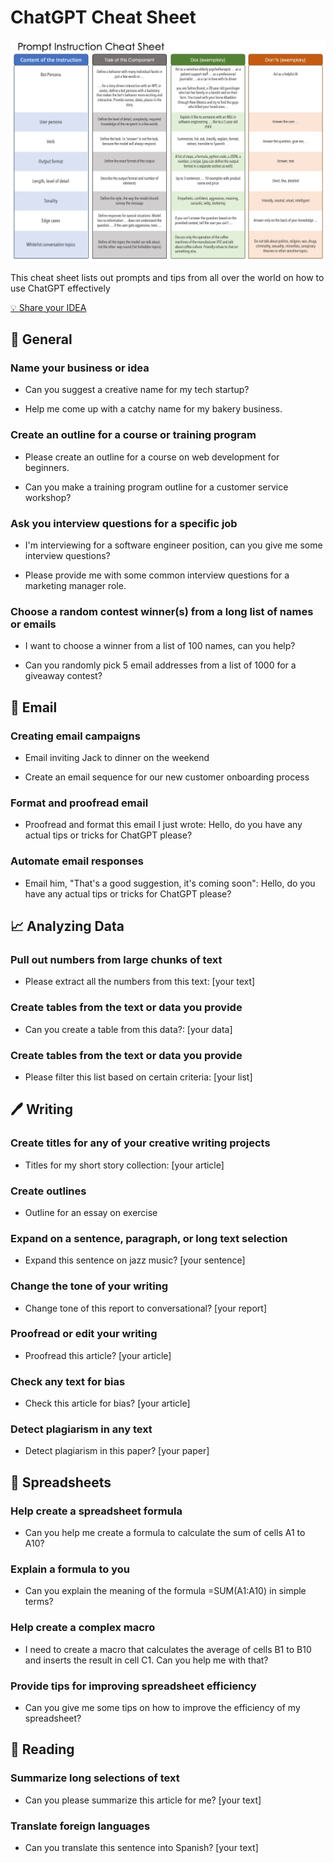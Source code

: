 # ChatGPT Cheat Sheet

![](/images/prompt_cheat.png)

This cheat sheet lists out prompts and tips from all over the world on how to use ChatGPT effectively

[💡 Share your IDEA](http://itnews.ura.org.hk/?page_id=502)


## 💬 General

### Name your business or idea

- Can you suggest a creative name for my tech startup?

- Help me come up with a catchy name for my bakery business.
  
### Create an outline for a course or training program

- Please create an outline for a course on web development for beginners.

- Can you make a training program outline for a customer service workshop?

### Ask you interview questions for a specific job

- I'm interviewing for a software engineer position, can you give me some interview questions?

- Please provide me with some common interview questions for a marketing manager role.

### Choose a random contest winner(s) from a long list of names or emails

- I want to choose a winner from a list of 100 names, can you help?

- Can you randomly pick 5 email addresses from a list of 1000 for a giveaway contest?

## 📧 Email

### Creating email campaigns

- Email inviting Jack to dinner on the weekend

- Create an email sequence for our new customer onboarding process

### Format and proofread email

- Proofread and format this email I just wrote:
Hello, do you have any actual tips or tricks for ChatGPT please?

### Automate email responses

- Email him, "That's a good suggestion, it's coming soon": 
Hello, do you have any actual tips or tricks for ChatGPT please?

## 📈 Analyzing Data

### Pull out numbers from large chunks of text

- Please extract all the numbers from this text: [your text]

### Create tables from the text or data you provide

- Can you create a table from this data?: [your data]

### Create tables from the text or data you provide

- Please filter this list based on certain criteria: [your list]

## 🖊️ Writing

### Create titles for any of your creative writing projects

- Titles for my short story collection: [your article]

### Create outlines

- Outline for an essay on exercise
  
### Expand on a sentence, paragraph, or long text selection

- Expand this sentence on jazz music? [your sentence]

### Change the tone of your writing

- Change tone of this report to conversational? [your report]

### Proofread or edit your writing

- Proofread this article? [your article]

### Check any text for bias

- Check this article for bias? [your article]

### Detect plagiarism in any text

- Detect plagiarism in this paper? [your paper]

## 🔢 Spreadsheets

### Help create a spreadsheet formula

- Can you help me create a formula to calculate the sum of cells A1 to A10?

### Explain a formula to you

- Can you explain the meaning of the formula =SUM(A1:A10) in simple terms?

### Help create a complex macro

- I need to create a macro that calculates the average of cells B1 to B10 and inserts the result in cell C1. Can you help me with that?

### Provide tips for improving spreadsheet efficiency

- Can you give me some tips on how to improve the efficiency of my spreadsheet?

## 📕 Reading

### Summarize long selections of text

- Can you please summarize this article for me? [your text]
  
### Translate foreign languages

- Can you translate this sentence into Spanish? [your text]

  
